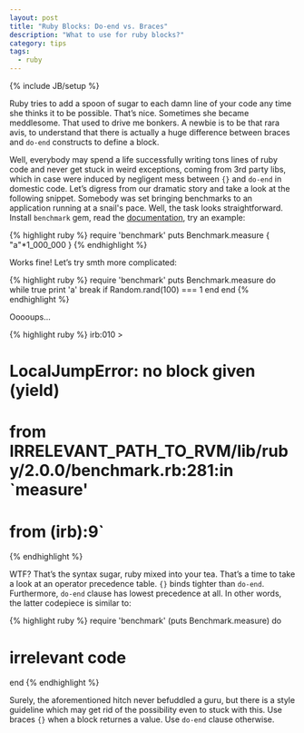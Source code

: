```yaml
---
layout: post
title: "Ruby Blocks: Do-end vs. Braces"
description: "What to use for ruby blocks?"
category: tips
tags:
  - ruby
---
```

{% include JB/setup %}

Ruby tries to add a spoon of sugar to each damn line of your code any time she thinks it to be possible. That’s nice.
Sometimes she became meddlesome. That used to drive me bonkers. A newbie is to be that rara avis, to understand that
there is actually a huge difference between braces and `do-end` constructs to define a block.

Well, everybody may spend a life successfully writing tons lines of ruby code and never get stuck in weird exceptions,
coming from 3rd party libs, which in case were induced by negligent mess between `{}` and `do-end` in domestic code.
Let’s digress from our dramatic story and take a look at the following snippet. Somebody was set bringing benchmarks
to an application running at a snail's pace. Well, the task looks straightforward. Install `benchmark` gem, read the
[documentation](http://ruby-doc.org/stdlib-1.9.3/libdoc/benchmark/rdoc/Benchmark.html), try an example:

{% highlight ruby %}
require 'benchmark'
puts Benchmark.measure { "a"*1_000_000 }
{% endhighlight %}

Works fine! Let’s try smth more complicated:

{% highlight ruby %}
require 'benchmark'
puts Benchmark.measure do
  while true
    print 'a'
    break if Random.rand(100) === 1
  end
end
{% endhighlight %}

Ooooups…

{% highlight ruby %}
irb:010 >
# LocalJumpError: no block given (yield)
#     from IRRELEVANT_PATH_TO_RVM/lib/ruby/2.0.0/benchmark.rb:281:in `measure'
#     from (irb):9`
{% endhighlight %}

WTF? That’s the syntax sugar, ruby mixed into your tea. That’s a time to take a look at an operator precedence table.
`{}` binds tighter than `do-end`. Furthermore, `do-end` clause has lowest precedence at all. In other words, the latter
codepiece is similar to:

{% highlight ruby %}
require 'benchmark'
(puts Benchmark.measure) do
  # irrelevant code
end
{% endhighlight %}

Surely, the aforementioned hitch never befuddled a guru, but there is a style guideline which may get rid of the
possibility even to stuck with this. Use braces `{}` when a block returnes a value. Use `do-end` clause otherwise.
